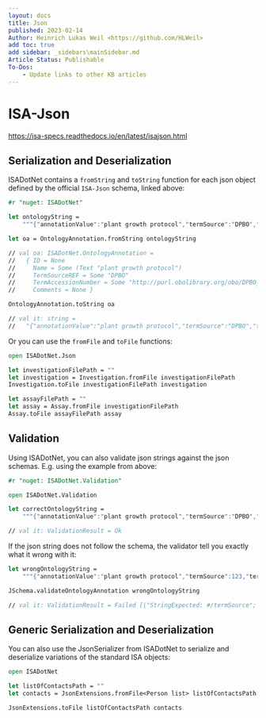 ```yaml
---
layout: docs
title: Json
published: 2023-02-14
Author: Heinrich Lukas Weil <https://github.com/HLWeil>
add toc: true
add sidebar: _sidebars\mainSidebar.md
Article Status: Publishable
To-Dos: 
    - Update links to other KB articles
---
```


# ISA-Json

https://isa-specs.readthedocs.io/en/latest/isajson.html

## Serialization and Deserialization

ISADotNet contains a `fromString` and `toString` function for each json object defined by the official `ISA-Json` schema, linked above:

```fsharp
#r "nuget: ISADotNet"

let ontologyString =
    """{"annotationValue":"plant growth protocol","termSource":"DPBO","termAccession":"http://purl.obolibrary.org/obo/DPBO_1000164"}"""

let oa = OntologyAnnotation.fromString ontologyString

// val oa: ISADotNet.OntologyAnnotation =
//   { ID = None
//     Name = Some (Text "plant growth protocol")
//     TermSourceREF = Some "DPBO"
//     TermAccessionNumber = Some "http://purl.obolibrary.org/obo/DPBO_1000164"
//     Comments = None }

OntologyAnnotation.toString oa

// val it: string =
//   "{"annotationValue":"plant growth protocol","termSource":"DPBO","termAccession":"http://purl.obolibrary.org/obo/DPBO_1000164"}"

```


Or you can use the `fromFile` and `toFile` functions:

```fsharp
open ISADotNet.Json

let investigationFilePath = ""
let investigation = Investigation.fromFile investigationFilePath
Investigation.toFile investigationFilePath investigation

let assayFilePath = ""
let assay = Assay.fromFile investigationFilePath
Assay.toFile assayFilePath assay
```

## Validation

Using ISADotNet, you can also validate json strings against the json schemas. E.g. using the example from above:

```fsharp
#r "nuget: ISADotNet.Validation"

open ISADotNet.Validation

let correctOntologyString =
    """{"annotationValue":"plant growth protocol","termSource":"DPBO","termAccession":"http://purl.obolibrary.org/obo/DPBO_1000164"}"""

// val it: ValidationResult = Ok

```
If the json string does not follow the schema, the validator tell you exactly what it wrong with it:
```fsharp
let wrongOntologyString =
    """{"annotationValue":"plant growth protocol","termSource":123,"termAccession":""}"""

JSchema.validateOntologyAnnotation wrongOntologyString

// val it: ValidationResult = Failed [|"StringExpected: #/termSource"; "UriExpected: #/termAccession"|]
```

## Generic Serialization and Deserialization

You can also use the JsonSerializer from ISADotNet to serialize and deserialize variations of the standard ISA objects:

```fsharp
open ISADotNet

let listOfContactsPath = ""
let contacts = JsonExtensions.fromFile<Person list> listOfContactsPath

JsonExtensions.toFile listOfContactsPath contacts
```